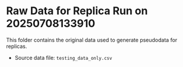 # Raw Data for Replica Run on 20250708133910
This folder contains the original data used to generate pseudodata for replicas.

- Source data file: `testing_data_only.csv`
